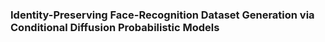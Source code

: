 ### Identity-Preserving Face-Recognition Dataset Generation via Conditional Diffusion Probabilistic Models
